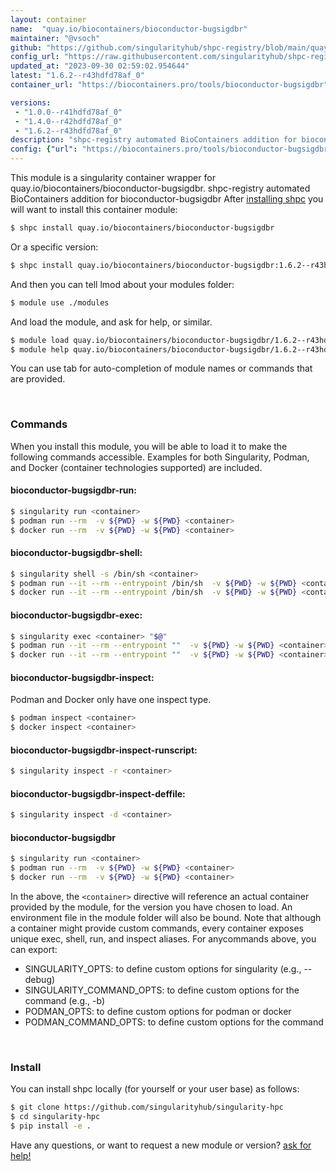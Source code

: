 ```yaml
---
layout: container
name:  "quay.io/biocontainers/bioconductor-bugsigdbr"
maintainer: "@vsoch"
github: "https://github.com/singularityhub/shpc-registry/blob/main/quay.io/biocontainers/bioconductor-bugsigdbr/container.yaml"
config_url: "https://raw.githubusercontent.com/singularityhub/shpc-registry/main/quay.io/biocontainers/bioconductor-bugsigdbr/container.yaml"
updated_at: "2023-09-30 02:59:02.954644"
latest: "1.6.2--r43hdfd78af_0"
container_url: "https://biocontainers.pro/tools/bioconductor-bugsigdbr"

versions:
 - "1.0.0--r41hdfd78af_0"
 - "1.4.0--r42hdfd78af_0"
 - "1.6.2--r43hdfd78af_0"
description: "shpc-registry automated BioContainers addition for bioconductor-bugsigdbr"
config: {"url": "https://biocontainers.pro/tools/bioconductor-bugsigdbr", "maintainer": "@vsoch", "description": "shpc-registry automated BioContainers addition for bioconductor-bugsigdbr", "latest": {"1.6.2--r43hdfd78af_0": "sha256:7c8310de9f4c0d5308e1cb590290f26931fde351f373e1c60ab3f88ac2e9207a"}, "tags": {"1.0.0--r41hdfd78af_0": "sha256:0632fdc6278b6c74f057bc1ffb8075717e96ebfc4ebc8ba35fc8b128eebb4ecd", "1.4.0--r42hdfd78af_0": "sha256:68e400d0d10349eddc56afd95a28a3cba4aa09cadd6ede29b24d9a28fb2d3c71", "1.6.2--r43hdfd78af_0": "sha256:7c8310de9f4c0d5308e1cb590290f26931fde351f373e1c60ab3f88ac2e9207a"}, "docker": "quay.io/biocontainers/bioconductor-bugsigdbr"}
---
```


This module is a singularity container wrapper for quay.io/biocontainers/bioconductor-bugsigdbr.
shpc-registry automated BioContainers addition for bioconductor-bugsigdbr
After [installing shpc](#install) you will want to install this container module:


```bash
$ shpc install quay.io/biocontainers/bioconductor-bugsigdbr
```

Or a specific version:

```bash
$ shpc install quay.io/biocontainers/bioconductor-bugsigdbr:1.6.2--r43hdfd78af_0
```

And then you can tell lmod about your modules folder:

```bash
$ module use ./modules
```

And load the module, and ask for help, or similar.

```bash
$ module load quay.io/biocontainers/bioconductor-bugsigdbr/1.6.2--r43hdfd78af_0
$ module help quay.io/biocontainers/bioconductor-bugsigdbr/1.6.2--r43hdfd78af_0
```

You can use tab for auto-completion of module names or commands that are provided.

<br>

### Commands

When you install this module, you will be able to load it to make the following commands accessible.
Examples for both Singularity, Podman, and Docker (container technologies supported) are included.

#### bioconductor-bugsigdbr-run:

```bash
$ singularity run <container>
$ podman run --rm  -v ${PWD} -w ${PWD} <container>
$ docker run --rm  -v ${PWD} -w ${PWD} <container>
```

#### bioconductor-bugsigdbr-shell:

```bash
$ singularity shell -s /bin/sh <container>
$ podman run --it --rm --entrypoint /bin/sh  -v ${PWD} -w ${PWD} <container>
$ docker run --it --rm --entrypoint /bin/sh  -v ${PWD} -w ${PWD} <container>
```

#### bioconductor-bugsigdbr-exec:

```bash
$ singularity exec <container> "$@"
$ podman run --it --rm --entrypoint ""  -v ${PWD} -w ${PWD} <container> "$@"
$ docker run --it --rm --entrypoint ""  -v ${PWD} -w ${PWD} <container> "$@"
```

#### bioconductor-bugsigdbr-inspect:

Podman and Docker only have one inspect type.

```bash
$ podman inspect <container>
$ docker inspect <container>
```

#### bioconductor-bugsigdbr-inspect-runscript:

```bash
$ singularity inspect -r <container>
```

#### bioconductor-bugsigdbr-inspect-deffile:

```bash
$ singularity inspect -d <container>
```



#### bioconductor-bugsigdbr

```bash
$ singularity run <container>
$ podman run --rm  -v ${PWD} -w ${PWD} <container>
$ docker run --rm  -v ${PWD} -w ${PWD} <container>
```


In the above, the `<container>` directive will reference an actual container provided
by the module, for the version you have chosen to load. An environment file in the
module folder will also be bound. Note that although a container
might provide custom commands, every container exposes unique exec, shell, run, and
inspect aliases. For anycommands above, you can export:

 - SINGULARITY_OPTS: to define custom options for singularity (e.g., --debug)
 - SINGULARITY_COMMAND_OPTS: to define custom options for the command (e.g., -b)
 - PODMAN_OPTS: to define custom options for podman or docker
 - PODMAN_COMMAND_OPTS: to define custom options for the command

<br>

### Install

You can install shpc locally (for yourself or your user base) as follows:

```bash
$ git clone https://github.com/singularityhub/singularity-hpc
$ cd singularity-hpc
$ pip install -e .
```

Have any questions, or want to request a new module or version? [ask for help!](https://github.com/singularityhub/singularity-hpc/issues)